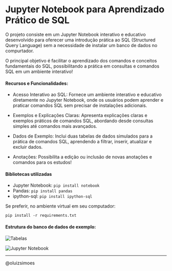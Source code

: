 # Jupyter Notebook para Aprendizado Prático de SQL

O projeto consiste em um Jupyter Notebook interativo e educativo desenvolvido para oferecer uma introdução prática ao SQL (Structured Query Language) sem a necessidade de instalar um banco de dados no compurtador.  

 O principal objetivo é facilitar o aprendizado dos comandos e conceitos fundamentais do SQL, possibilitando a prática em consultas e comandos SQL em um ambiente interativo!

#### Recursos e Funcionalidades:

- Acesso Interativo ao SQL: Fornece um ambiente interativo e educativo diretamente no Jupyter Notebook, onde os usuários podem aprender e praticar comandos SQL sem precisar de instalações adicionais.

- Exemplos e Explicações Claras: Apresenta explicações claras e exemplos práticos de comandos SQL, abordando desde consultas simples até comandos mais avançados.

- Dados de Exemplo: Inclui duas tabelas de dados simulados para a prática de comandos SQL, aprendendo a filtrar, inserir, atualizar e excluir dados.

- Anotações: Possibilita a edição ou inclusão de novas anotações e comandos para os estudos!

#### Bibliotecas utilizadas

- Jupyter Notebook:  ```pip install notebook```
- Pandas:  ```pip install pandas```
- ipython-sql: ```pip install ipython-sql```
  
Se preferir, no ambiente virtual em seu computador: 
```
pip install -r requirements.txt
```

#### Estrutura do banco de dados de exemplo:

![Tabelas](https://res.cloudinary.com/ddrdmilou/image/upload/w_750/v1699096417/tabelas_vpmlxm.png)


![Jupyter Notebook](https://res.cloudinary.com/ddrdmilou/image/upload/v1699108678/png_valfex.png)


-------
@oluizsimoes


